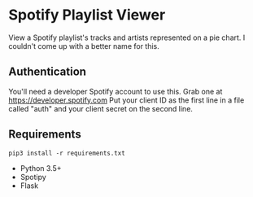 # Spotify Playlist Viewer

View a Spotify playlist's tracks and artists represented on a pie chart.
I couldn't come up with a better name for this.

## Authentication

You'll need a developer Spotify account to use this. Grab one at https://developer.spotify.com
Put your client ID as the first line in a file called "auth" and your client secret on the second line.

## Requirements

`pip3 install -r requirements.txt`

- Python 3.5+
- Spotipy
- Flask
